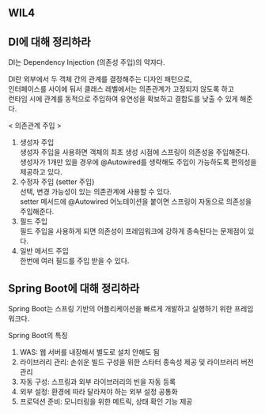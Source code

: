 ## WIL4

DI에 대해 정리하라
---
DI는 Dependency Injection (의존성 주입)의 약자다.   

DI란 외부에서 두 객체 간의 관계를 결정해주는 디자인 패턴으로,   
인터페이스를 사이에 둬서 클래스 레벨에서는 의존관계가 고정되지 않도록 하고   
런타임 시에 관계를 동적으로 주입하여 유연성을 확보하고 결합도를 낮출 수 있게 해준다.

< 의존관계 주입 >
1. 생성자 주입   
생성자 주입을 사용하면 객체의 최초 생성 시점에 스프링이 의존성을 주입해준다.   
생성자가 1개만 있을 경우에 @Autowired를 생략해도 주입이 가능하도록 편의성을 제공하고 있다.
2. 수정자 주입 (setter 주입)   
선택, 변경 가능성이 있는 의존관계에 사용할 수 있다.   
setter 메서드에 @Autowired 어노테이션을 붙이면 스프링이 자동으로 의존성을 주입해준다.
3. 필드 주입    
필드 주입을 사용하게 되면 의존성이 프레임워크에 강하게 종속된다는 문제점이 있다.
4. 일반 메서드 주입   
한번에 여러 필드를 주입 받을 수 있다.

Spring Boot에 대해 정리하라
---
Spring Boot는 스프링 기반의 어플리케이션을 빠르게 개발하고 실행하기 위한 프레임워크다.

Spring Boot의 특징
1. WAS: 웹 서버를 내장해서 별도로 설치 안해도 됨
2. 라이브러리 관리: 손쉬운 빌드 구성을 위한 스타터 종속성 제공 및 라이브러리 버전 관리
3. 자동 구성: 스프링과 외부 라이브러리의 빈을 자동 등록
4. 외부 설정: 환경에 따라 달라져야 하는 외부 설정 공통화
5. 프로덕션 준비: 모니터링을 위한 메트릭, 상태 확인 기능 제공

